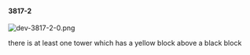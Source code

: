 #### 3817-2
![dev-3817-2-0.png](https://github.com/lil-lab/nlvr/raw/master/nlvr/dev/images/1/dev-3817-2-0.png "dev-3817-2-0.png")

there is at least one tower which has a yellow block above a black block